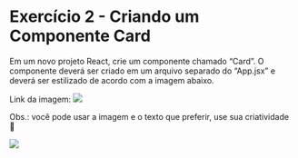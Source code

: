 # Exercício 2 - Criando um Componente Card
Em um novo projeto React, crie um componente chamado “Card”. O componente deverá ser criado em um arquivo separado do “App.jsx” e deverá ser estilizado de acordo com a imagem abaixo.

Link da imagem: 
<img src="https://i.pinimg.com/originals/ba/94/64/ba9464145eba8762f6286a3c8387c951.jpg">

Obs.: você pode usar a imagem e o texto que preferir, use sua criatividade 🙂

<img src="https://onebitcode.notion.site/image/https%3A%2F%2Fs3-us-west-2.amazonaws.com%2Fsecure.notion-static.com%2F966015f2-7db1-4b92-b840-e670c0c59b9d%2FUntitled.png?table=block&id=39bb2758-7c8a-4a2a-b7a3-ebfc14377c3a&spaceId=6e5271d8-2f68-42f5-aa75-5978bbff47fa&width=1420&userId=&cache=v2">
